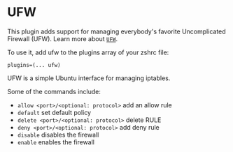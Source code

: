 # UFW
This plugin adds support for managing everybody's favorite Uncomplicated Firewall (UFW). Learn more about [`UFW`](https://wiki.ubuntu.com/UncomplicatedFirewall).

To use it, add ufw to the plugins array of your zshrc file:
```
plugins=(... ufw)
```
UFW is a simple Ubuntu interface for managing iptables. 

Some of the commands include:

* `allow <port>/<optional: protocol>` add an allow rule 
* `default` set default policy
* `delete <port>/<optional: protocol>` delete RULE
* `deny <port>/<optional: protocol>` add deny rule
* `disable` disables the firewall
* `enable` enables the firewall
